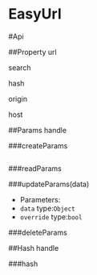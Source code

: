 EasyUrl
===========
#Api

##Property
url   

search   

hash   

origin   

host   

##Params handle

###createParams

```

```
###readParams

###updateParams(data)

- Parameters:
 - ```data``` type:```Object```
 - ```override``` type:```bool```


###deleteParams

##Hash handle

###hash

